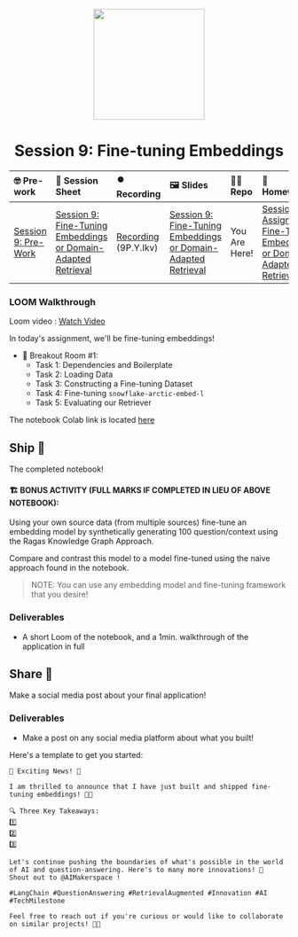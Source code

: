<p align = "center" draggable=”false” ><img src="https://github.com/AI-Maker-Space/LLM-Dev-101/assets/37101144/d1343317-fa2f-41e1-8af1-1dbb18399719" 
     width="200px"
     height="auto"/>
</p>

## <h1 align="center" id="heading">Session 9: Fine-tuning Embeddings</h1>

| 🤓 Pre-work | 📰 Session Sheet | ⏺️ Recording     | 🖼️ Slides        | 👨‍💻 Repo         | 📝 Homework      | 📁 Feedback       |
|:-----------------|:-----------------|:-----------------|:-----------------|:-----------------|:-----------------|:-----------------|
| [Session 9: Pre-Work](https://www.notion.so/Session-9-Fine-Tuning-Embeddings-or-Domain-Adapted-Retrieval-189cd547af3d80e2a20af073060f2c0c?pvs=4#189cd547af3d81048f71c349e2c5ca9d)| [Session 9: Fine-Tuning Embeddings or Domain-Adapted Retrieval](https://www.notion.so/Session-9-Fine-Tuning-Embeddings-or-Domain-Adapted-Retrieval-189cd547af3d80e2a20af073060f2c0c) | [Recording](https://us02web.zoom.us/rec/share/eWW79xYKT51-L-EWPAYEOabirkPjAuV_oyPb-7PeOPc-tdZnIZmv817wdesULUkw.dIVe86Fsaidc0M5h) (9P.Y.Ikv) | [Session 9: Fine-Tuning Embeddings or Domain-Adapted Retrieval](https://www.canva.com/design/DAGe090dCmE/mCfN3RdVz9StXX6ec9U_kg/edit?utm_content=DAGe090dCmE&utm_campaign=designshare&utm_medium=link2&utm_source=sharebutton)|You Are Here! | [Session 9 Assignment: Fine-Tuning Embeddings or Domain-Adapted Retrieval](https://forms.gle/eYVTYBLdDsV5QK1j8) | [AIE5 Feedback 2/11](https://forms.gle/FgtkahAXGivuZWsV8) |

### LOOM Walkthrough

 Loom video : [Watch Video](https://www.loom.com/share/f603a46608a2480c80b3f812bb046897?sid=59741eb4-5ea6-445f-b8a7-b7a3570a3eac)


In today's assignment, we'll be fine-tuning embeddings!

- 🤝 Breakout Room #1:
  - Task 1: Dependencies and Boilerplate
  - Task 2: Loading Data
  - Task 3: Constructing a Fine-tuning Dataset
  - Task 4: Fine-tuning `snowflake-arctic-embed-l`
  - Task 5: Evaluating our Retriever
    
The notebook Colab link is located [here](https://colab.research.google.com/drive/1tNc1uzPE1tgjswmLLuYczOZtxCw1Ifac?usp=sharing)

## Ship 🚢

The completed notebook!

#### 🏗️ BONUS ACTIVITY (FULL MARKS IF COMPLETED IN LIEU OF ABOVE NOTEBOOK):

Using your own source data (from multiple sources) fine-tune an embedding model by synthetically generating 100 question/context using the Ragas Knowledge Graph Approach.

Compare and contrast this model to a model fine-tuned using the naive approach found in the notebook. 

> NOTE: You can use any embedding model and fine-tuning framework that you desire!

### Deliverables

- A short Loom of the notebook, and a 1min. walkthrough of the application in full

## Share 🚀

Make a social media post about your final application!

### Deliverables

- Make a post on any social media platform about what you built!

Here's a template to get you started:

```
🚀 Exciting News! 🚀

I am thrilled to announce that I have just built and shipped fine-tuning embeddings! 🎉🤖

🔍 Three Key Takeaways:
1️⃣ 
2️⃣ 
3️⃣ 

Let's continue pushing the boundaries of what's possible in the world of AI and question-answering. Here's to many more innovations! 🚀
Shout out to @AIMakerspace !

#LangChain #QuestionAnswering #RetrievalAugmented #Innovation #AI #TechMilestone

Feel free to reach out if you're curious or would like to collaborate on similar projects! 🤝🔥
```
